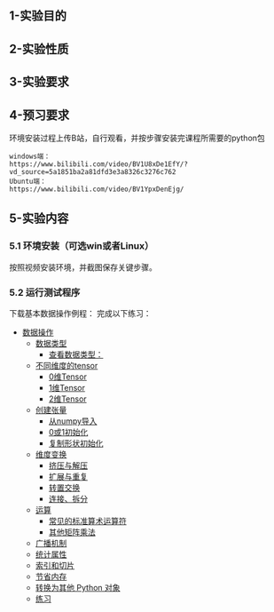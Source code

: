 ﻿## 1-实验目的
## 2-实验性质
## 3-实验要求
## 4-预习要求
环境安装过程上传B站，自行观看，并按步骤安装完课程所需要的python包
```
windows端：
https://www.bilibili.com/video/BV1U8xDe1EfY/?vd_source=5a1851ba2a81dfd3e3a8326c3276c762
Ubuntu端：
https://www.bilibili.com/video/BV1YpxDenEjg/

```
## 5-实验内容

### 5.1 环境安装（可选win或者Linux）
按照视频安装环境，并截图保存关键步骤。
### 5.2 运行测试程序
下载基本数据操作例程：
完成以下练习：
- [数据操作](#toc1_)    
  - [数据类型](#toc1_1_)    
    - [查看数据类型：](#toc1_1_1_)    
  - [不同维度的tensor](#toc1_2_)    
    - [0维Tensor](#toc1_2_1_)    
    - [1维Tensor](#toc1_2_2_)    
    - [2维Tensor](#toc1_2_3_)    
  - [创建张量](#toc1_3_)    
    - [从numpy导入](#toc1_3_1_)    
    - [0或1初始化](#toc1_3_2_)    
    - [复制形状初始化](#toc1_3_3_)    
  - [维度变换](#toc1_4_)    
    - [挤压与解压](#toc1_4_1_)    
    - [扩展与重复](#toc1_4_2_)    
    - [转置交换](#toc1_4_3_)    
    - [连接、拆分](#toc1_4_4_)    
  - [运算](#toc1_5_)    
    - [常见的标准算术运算符](#toc1_5_1_)    
    - [其他矩阵乘法](#toc1_5_2_)    
  - [广播机制](#toc1_6_)    
  - [统计属性](#toc1_7_)    
  - [索引和切片](#toc1_8_)    
  - [节省内存](#toc1_9_)    
  - [转换为其他 Python 对象](#toc1_10_)    
  - [练习](#toc1_12_)    